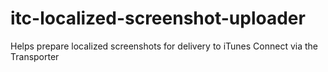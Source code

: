 itc-localized-screenshot-uploader
=================================

Helps prepare localized screenshots for delivery to iTunes Connect via the Transporter
